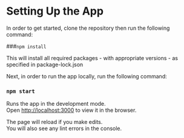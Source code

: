 # Setting Up the App

In order to get started, clone the repository then run the following
command:

###`npm install`

This will install all required packages - with appropriate versions - 
as specified in package-lock.json

Next, in order to run the app locally, run the following command:

### `npm start`

Runs the app in the development mode.\
Open [http://localhost:3000](http://localhost:3000) to view it in the browser.

The page will reload if you make edits.\
You will also see any lint errors in the console.